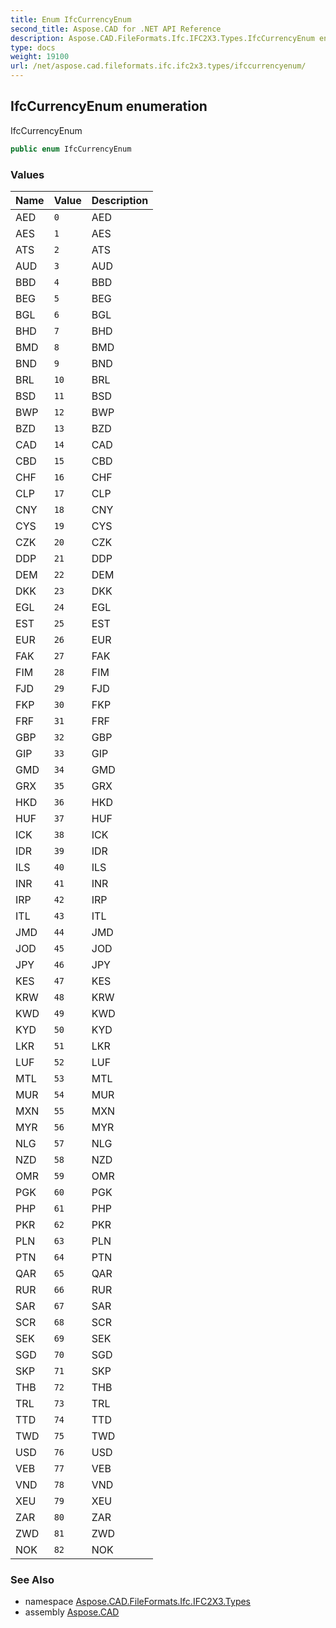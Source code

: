 ```yaml
---
title: Enum IfcCurrencyEnum
second_title: Aspose.CAD for .NET API Reference
description: Aspose.CAD.FileFormats.Ifc.IFC2X3.Types.IfcCurrencyEnum enum. IfcCurrencyEnum
type: docs
weight: 19100
url: /net/aspose.cad.fileformats.ifc.ifc2x3.types/ifccurrencyenum/
---
```

## IfcCurrencyEnum enumeration

IfcCurrencyEnum

```csharp
public enum IfcCurrencyEnum
```

### Values

| Name | Value | Description |
| --- | --- | --- |
| AED | `0` | AED |
| AES | `1` | AES |
| ATS | `2` | ATS |
| AUD | `3` | AUD |
| BBD | `4` | BBD |
| BEG | `5` | BEG |
| BGL | `6` | BGL |
| BHD | `7` | BHD |
| BMD | `8` | BMD |
| BND | `9` | BND |
| BRL | `10` | BRL |
| BSD | `11` | BSD |
| BWP | `12` | BWP |
| BZD | `13` | BZD |
| CAD | `14` | CAD |
| CBD | `15` | CBD |
| CHF | `16` | CHF |
| CLP | `17` | CLP |
| CNY | `18` | CNY |
| CYS | `19` | CYS |
| CZK | `20` | CZK |
| DDP | `21` | DDP |
| DEM | `22` | DEM |
| DKK | `23` | DKK |
| EGL | `24` | EGL |
| EST | `25` | EST |
| EUR | `26` | EUR |
| FAK | `27` | FAK |
| FIM | `28` | FIM |
| FJD | `29` | FJD |
| FKP | `30` | FKP |
| FRF | `31` | FRF |
| GBP | `32` | GBP |
| GIP | `33` | GIP |
| GMD | `34` | GMD |
| GRX | `35` | GRX |
| HKD | `36` | HKD |
| HUF | `37` | HUF |
| ICK | `38` | ICK |
| IDR | `39` | IDR |
| ILS | `40` | ILS |
| INR | `41` | INR |
| IRP | `42` | IRP |
| ITL | `43` | ITL |
| JMD | `44` | JMD |
| JOD | `45` | JOD |
| JPY | `46` | JPY |
| KES | `47` | KES |
| KRW | `48` | KRW |
| KWD | `49` | KWD |
| KYD | `50` | KYD |
| LKR | `51` | LKR |
| LUF | `52` | LUF |
| MTL | `53` | MTL |
| MUR | `54` | MUR |
| MXN | `55` | MXN |
| MYR | `56` | MYR |
| NLG | `57` | NLG |
| NZD | `58` | NZD |
| OMR | `59` | OMR |
| PGK | `60` | PGK |
| PHP | `61` | PHP |
| PKR | `62` | PKR |
| PLN | `63` | PLN |
| PTN | `64` | PTN |
| QAR | `65` | QAR |
| RUR | `66` | RUR |
| SAR | `67` | SAR |
| SCR | `68` | SCR |
| SEK | `69` | SEK |
| SGD | `70` | SGD |
| SKP | `71` | SKP |
| THB | `72` | THB |
| TRL | `73` | TRL |
| TTD | `74` | TTD |
| TWD | `75` | TWD |
| USD | `76` | USD |
| VEB | `77` | VEB |
| VND | `78` | VND |
| XEU | `79` | XEU |
| ZAR | `80` | ZAR |
| ZWD | `81` | ZWD |
| NOK | `82` | NOK |

### See Also

* namespace [Aspose.CAD.FileFormats.Ifc.IFC2X3.Types](../../aspose.cad.fileformats.ifc.ifc2x3.types/)
* assembly [Aspose.CAD](../../)


